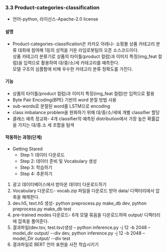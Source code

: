 ### 3.3 Product-categories-classification

* 언어-python, 라이선스-Apache-2.0 license

#### 설명
   * Product-categories-classification은 카카오 아레나- 쇼핑몰 상품 카테고리 분류 대회에 참여해 1등의 성적을 거둔 라임로봇팀의 오픈 소스코드이다.       
   상품 카테고리 분류기로 상품의 타이틀(product 컬럼)과 이미지 특징(img_feat 컬럼)을 입력으로 활용하여 대/중/소/세 카테고리를 예측한다.     
   모델 구조의 심플함에 비해 우수한 카테고리 분류 정확도를 가진다.      

#### 기능
   + 상품의 타이틀(product 컬럼)과 이미지 특징(img_feat 컬럼)만 입력으로 활용   
   + Byte Pair Encoding(BPE) 기반의 word 분절 방법 사용   
   + sub-words로 분절된 word를 LSTM으로 encoding   
   + class imbalance problem을 완화하기 위해 대/중/소/세에 개별 classifier 할당   
   + 클래스 예측 정교화- 4개 classifier의 예측된 distribution에서 가장 높은 확률값을 가지는 대/중.소 세 조합을 탐색   

#### 작동하는 과정(단계)
   - Getting Stared    
      - Step 1: 데이터 다운로드      
      - Step 2: 데이터 준비 및 Vocabulary 생성      
      - Step 3: 학습하기   
      - Step 4: 추론하기   
  
1) 광고 데이터베이스에서 받아온 데이터 다운로드하기 
2) Vocabulary 다운로드- vocab.zip 파일을 다운로드 받아 data/ 디렉터리에서 압축을 해제한다.   
3) dev.h5, text.h5 생성- python preprocess.py make_db dev, python preprocess.py make_db test   
4) pre-trained modes 다운로드- 6개 모델 묶음을 다운로드하여 output/ 디렉터리에 압축을 풀어준다.   
5) 결과파일(dev.tsv, test.tsv)생성 – python inference.py -j 12 -b 2048 –model_dir output/ --div dev, python inference.py -j 12 -b 2048 –model_Dir output/ --div test   
6) 결과파일로 BERT 언어 표현을 사전 학습시키기   

